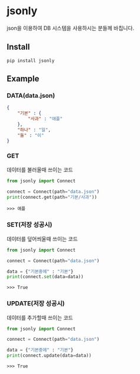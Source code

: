 # jsonly
json을 이용하여 DB 시스템을 사용하시는 분들께 바칩니다.
## **Install**
```
pip install jsonly
```
## **Example**
### **DATA(data.json)**
```json
{
    "기본" : {
        "사과" : "애플"
    },
    "하나" : "일",
    "둘" : "이"
}
```

### **GET**
데이터를 불러올때 쓰이는 코드
```py
from jsonly import Connect

connect = Connect(path="data.json")
print(connect.get(path="기본/사과"))
```
```
>>> 애플
```

### **SET**(저장 성공시)
데이터를 덮어씌울때 쓰이는 코드
```py
from jsonly import Connect

connect = Connect(path="data.json")

data = {"기본중에" : "기본"}
print(connect.set(data=data))
```
```
>>> True
```

### **UPDATE**(저장 성공시)
데이터를 추가할때 쓰이는 코드
```py
from jsonly import Connect

connect = Connect(path="data.json")

data = {"기본중에" : "기본"}
print(connect.update(data=data))
```
```
>>> True
```
